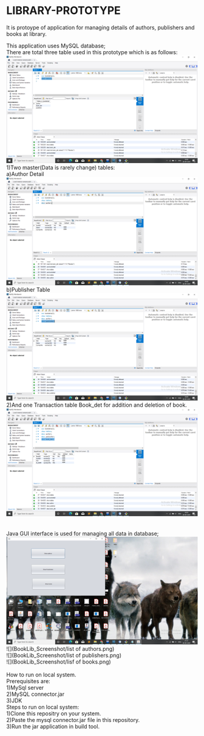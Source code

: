 # LIBRARY-PROTOTYPE
It is protoype  of application for managing details of authors, publishers and books at library.<br>

This application uses MySQL database;<br>
There are total three table used in this prototype which is as follows:<br>
![](BookLib_Screenshot/tables.png)
<br>
1)Two master(Data is rarely change) tables:<br>
 a)Author Detail<br>
 ![](BookLib_Screenshot/auth_table.png)
 <br>
 b)Publisher Table<br>
 ![](BookLib_Screenshot/publish_table.png)
 <br>
 2)And one Transaction table Book_det for addition and deletion of book.<br>
 ![](BookLib_Screenshot/Books_table.png)
 <br>
 <br>
 <br>
 Java GUI interface is used for managing all data in database;
 <br>
 ![](BookLib_Screenshot/dashboard.png)
 <br>
 ![](BookLib_Screenshot/list of authors.png)
 <br>
 ![](BookLib_Screenshot/list of publishers.png)
 <br>
 ![](BookLib_Screenshot/lisf of books.png)
 <br>
 <br>
 How to run on local system.<br>
 Prerequisites are:<br>
 1)MySql server<br>
 2)MySQL connector.jar<br>
 3)JDK <br>
 Steps to run on local system:<br>
 1)Clone this repositry on your system.<br>
 2)Paste the mysql connector.jar file in this repository.<br>
 3)Run the jar application in build tool.
